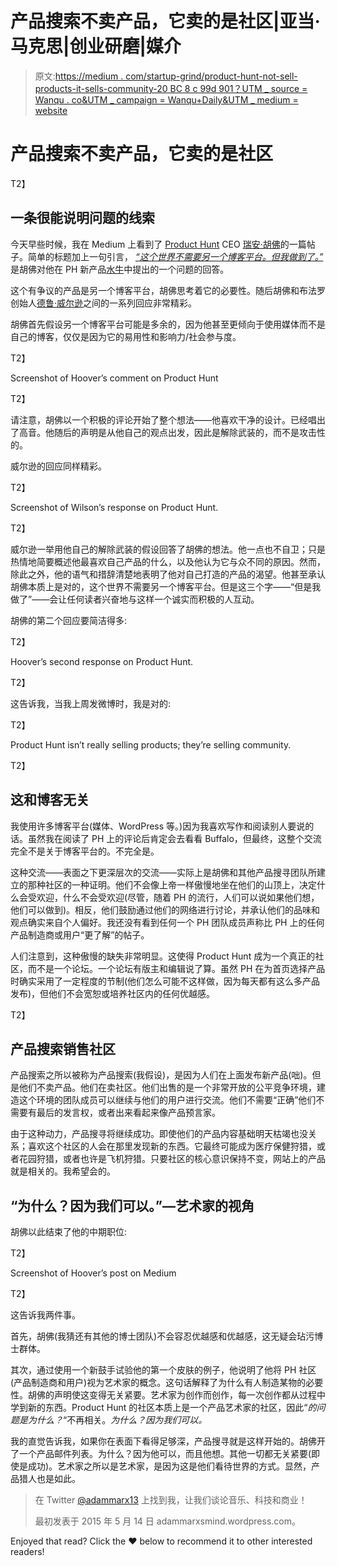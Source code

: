 # 产品搜索不卖产品，它卖的是社区|亚当·马克思|创业研磨|媒介

> 原文:[https://medium . com/startup-grind/product-hunt-not-sell-products-it-sells-community-20 BC 8 c 99d 901？UTM _ source = Wanqu . co&UTM _ campaign = Wanqu+Daily&UTM _ medium = website](https://medium.com/startup-grind/product-hunt-doesn-t-sell-products-it-sells-community-20bc8c99d901?utm_source=wanqu.co&utm_campaign=Wanqu+Daily&utm_medium=website)

# 产品搜索不卖产品，它卖的是社区

T2】



## 一条很能说明问题的线索

今天早些时候，我在 Medium 上看到了 [Product Hunt](https://medium.com/u/b8b4445269d0?source=post_page-----20bc8c99d901--------------------------------) CEO [瑞安·胡佛](https://medium.com/u/c2146664c8e4?source=post_page-----20bc8c99d901--------------------------------)的一篇帖子。简单的标题加上一句引言， [*“这个世界不需要另一个博客平台。但我做到了。”*](/on-startups/the-world-doesn-t-need-another-blogging-platform-but-i-did-1f5532733261) 是胡佛对他在 PH 新产品[水牛](https://buffalo.io/?ref=producthunt)中提出的一个问题的回答。

这个有争议的产品是另一个博客平台，胡佛思考着它的必要性。随后胡佛和布法罗创始人[德鲁·威尔逊](https://twitter.com/drewwilson)之间的一系列回应非常精彩。

胡佛首先假设另一个博客平台可能是多余的，因为他甚至更倾向于使用媒体而不是自己的博客，仅仅是因为它的易用性和影响力/社会参与度。



T2】



Screenshot of Hoover’s comment on Product Hunt



T2】

请注意，胡佛以一个积极的评论开始了整个想法——他喜欢干净的设计。已经唱出了高音。他随后的声明是从他自己的观点出发，因此是解除武装的，而不是攻击性的。

威尔逊的回应同样精彩。

T2】



Screenshot of Wilson’s response on Product Hunt.



T2】

威尔逊一举用他自己的解除武装的假设回答了胡佛的想法。他一点也不自卫；只是热情地简要概述他最喜欢自己产品的什么，以及他认为它与众不同的原因。然而，除此之外，他的语气和措辞清楚地表明了他对自己打造的产品的渴望。他甚至承认胡佛本质上是对的，这个世界不需要另一个博客平台。但是这三个字——“但是我做了”——会让任何读者兴奋地与这样一个诚实而积极的人互动。

胡佛的第二个回应要简洁得多:

T2】



Hoover’s second response on Product Hunt.



T2】

这告诉我，当我上周发微博时，我是对的:

T2】



Product Hunt isn’t really selling products; they’re selling community.



T2】

## 这和博客无关

我使用许多博客平台(媒体、WordPress 等。)因为我喜欢写作和阅读别人要说的话。虽然我在阅读了 PH 上的评论后肯定会去看看 Buffalo，但最终，这整个交流完全不是关于博客平台的。不完全是。

这种交流——表面之下更深层次的交流——实际上是胡佛和其他产品搜寻团队所建立的那种社区的一种证明。他们不会像上帝一样傲慢地坐在他们的山顶上，决定什么会受欢迎，什么不会受欢迎(尽管，随着 PH 的流行，人们可以说如果他们想，他们可以做到)。相反，他们鼓励通过他们的网络进行讨论，并承认他们的品味和观点确实来自个人偏好。我还没有看到任何一个 PH 团队成员声称比 PH 上的任何产品制造商或用户“更了解”的帖子。

人们注意到，这种傲慢的缺失非常明显。这使得 Product Hunt 成为一个真正的社区，而不是一个论坛。一个论坛有版主和编辑说了算。虽然 PH 在为首页选择产品时确实采用了一定程度的节制(他们怎么可能不这样做，因为每天都有这么多产品发布)，但他们不会宽恕或培养社区内的任何优越感。

T2】

## 产品搜索销售社区

产品搜索之所以被称为产品搜索(我假设)，是因为人们在上面发布新产品(咄)。但是他们不卖产品。他们在卖社区。他们出售的是一个非常开放的公平竞争环境，建造这个环境的团队成员可以继续与他们的用户进行交流。他们不需要“正确”他们不需要有最后的发言权，或者出来看起来像产品预言家。



由于这种动力，产品搜寻将继续成功。即使他们的产品内容基础明天枯竭也没关系；喜欢这个社区的人会在那里发现新的东西。它最终可能成为医疗保健狩猎，或者花园狩猎，或者也许是飞机狩猎。只要社区的核心意识保持不变，网站上的产品就是相关的。我希望会的。

## “为什么？因为我们可以。”—艺术家的视角

胡佛以此结束了他的中期职位:



T2】



Screenshot of Hoover’s post on Medium



T2】

这告诉我两件事。

首先，胡佛(我猜还有其他的博士团队)不会容忍优越感和优越感，这无疑会玷污博士群体。

其次，通过使用一个新鼓手试验他的第一个皮肤的例子，他说明了他将 PH 社区(产品制造商和用户)视为艺术家的概念。这句话解释了为什么有人制造某物的必要性。胡佛的声明使这变得无关紧要。艺术家为创作而创作，每一次创作都从过程中学到新的东西。Product Hunt 的社区本质上是一个产品艺术家的社区，因此“*的问题是为什么？*“不再相关。*为什么？因为我们可以。*

我的直觉告诉我，如果你在表面下看得足够深，产品搜寻就是这样开始的。胡佛开了一个产品邮件列表。为什么？因为他可以，而且他想。其他一切都无关紧要(即使是成功)。艺术家之所以是艺术家，是因为这是他们看待世界的方式。显然，产品猎人也是如此。

> 在 Twitter [@adammarx13](https://twitter.com/adammarx13) 上找到我，让我们谈论音乐、科技和商业！
> 
> 最初发表于 2015 年 5 月 14 日 adammarxsmind.wordpress.com。



Enjoyed that read? Click the ❤ below to recommend it to other interested readers!

